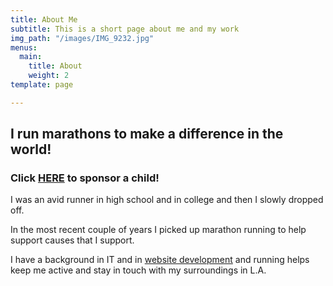 ```yaml
---
title: About Me
subtitle: This is a short page about me and my work
img_path: "/images/IMG_9232.jpg"
menus:
  main:
    title: About
    weight: 2
template: page

---
```

## I run marathons to make a difference in the world!

### Click [HERE](https://www.teamworldvision.org/participant/158830) to sponsor a child!

I was an avid runner in high school and in college and then I slowly dropped off.

In the most recent couple of years I picked up marathon running to help support causes that I support.

I have a background in IT and in [website development](www.brentjingram.com "brentjingram.com") and running  helps keep me active and stay in touch with my surroundings in L.A. 